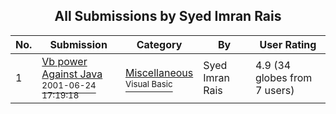 ﻿<div align="center">

## All Submissions by Syed Imran Rais

</div>

No.  | Submission | Category | By   | User Rating
---- | ---------- | -------- | ---- | -----------
1 | [Vb power Against Java<br /><sup>2001-06-24 17:19:18</sup>](https://github.com/Planet-Source-Code/syed-imran-rais-vb-power-against-java__1-36923) | [Miscellaneous<br /><sup>Visual Basic</sup>](../ByCategory/miscellaneous__1-1.md) | Syed Imran Rais | 4.9 (34 globes from 7 users)

